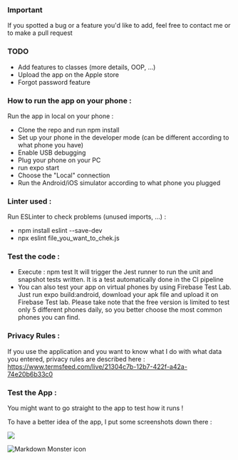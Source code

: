 ### Important
If you spotted a bug or a feature you'd like to add, feel free to contact me or to make a pull request

### TODO 
- Add features to classes (more details, OOP, ...)
- Upload the app on the Apple store
- Forgot password feature

### How to run the app on your phone :

Run the app in local on your phone :
- Clone the repo and run npm install
- Set up your phone in the developer mode (can be different according to what phone you have)
- Enable USB debugging 
- Plug your phone on your PC
- run expo start
- Choose the "Local" connection
- Run the Android/iOS simulator according to what phone you plugged

### Linter used :

Run ESLinter to check problems (unused imports, ...) :
- npm install eslint --save-dev
- npx eslint file_you_want_to_chek.js

### Test the code :
- Execute : npm test
It will trigger the Jest runner to run the unit and snapshot tests written. It is a test automatically done in the CI pipeline
- You can also test your app on virtual phones by using Firebase Test Lab. Just run expo build:android, download your apk file and upload it on Firebase Test lab. Please take note that the free version is limited to test only 5 different phones daily, so you better choose the most common phones you can find.

### Privacy Rules :
If you use the application and you want to know what I do with what data you entered, privacy rules are described here : https://www.termsfeed.com/live/21304c7b-12b7-422f-a42a-74e20b6b33c0

### Test the App :
You might want to go straight to the app to test how it runs !


To have a better idea of the app, I put some screenshots down there :

![](./assets/picture_1.png?raw=true)

<img src="assets/picture_1.png"
     alt="Markdown Monster icon"/>